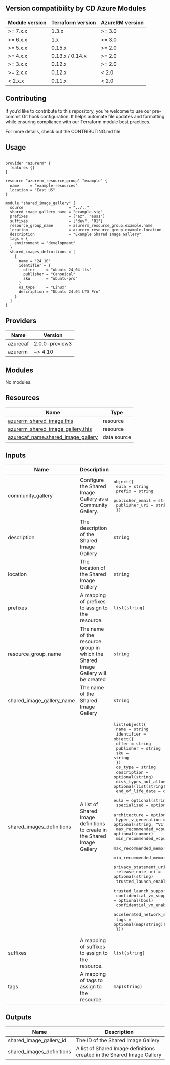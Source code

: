 <!-- BEGIN_TF_DOCS -->
## Version compatibility by CD Azure Modules

| Module version | Terraform version | AzureRM version |
| -------------- | ----------------- | --------------- |
| >= 7.x.x       | 1.3.x             | >= 3.0          |
| >= 6.x.x       | 1.x               | >= 3.0          |
| >= 5.x.x       | 0.15.x            | >= 2.0          |
| >= 4.x.x       | 0.13.x / 0.14.x   | >= 2.0          |
| >= 3.x.x       | 0.12.x            | >= 2.0          |
| >= 2.x.x       | 0.12.x            | < 2.0           |
| <  2.x.x       | 0.11.x            | < 2.0           |

## Contributing

If you’d like to contribute to this repository, you’re welcome to use our pre-commit Git hook configuration. It helps automate file updates and formatting while ensuring compliance with our Terraform module best practices.

For more details, check out the CONTRIBUTING.md file.

## Usage

```hcl

provider "azurerm" {
  features {}
}

resource "azurerm_resource_group" "example" {
  name     = "example-resources"
  location = "East US"
}

module "shared_image_gallery" {
  source                    = "../.."
  shared_image_gallery_name = "example-sig"
  prefixes                  = ["az", "eus1"]
  suffixes                  = ["dev", "01"]
  resource_group_name       = azurerm_resource_group.example.name
  location                  = azurerm_resource_group.example.location
  description               = "Example Shared Image Gallery"
  tags = {
    environment = "development"
  }
  shared_images_definitions = [
    {
      name = "24_10"
      identifier = {
        offer     = "ubuntu-24_04-lts"
        publisher = "Canonical"
        sku       = "ubuntu-pro"
      }
      os_type     = "Linux"
      description = "Ubuntu 24.04 LTS Pro"
    }
  ]
}
```

## Providers

| Name | Version |
|------|---------|
| azurecaf | 2.0.0-preview3 |
| azurerm | ~> 4.10 |

## Modules

No modules.

## Resources

| Name | Type |
|------|------|
| [azurerm_shared_image.this](https://registry.terraform.io/providers/hashicorp/azurerm/latest/docs/resources/shared_image) | resource |
| [azurerm_shared_image_gallery.this](https://registry.terraform.io/providers/hashicorp/azurerm/latest/docs/resources/shared_image_gallery) | resource |
| [azurecaf_name.shared_image_gallery](https://registry.terraform.io/providers/aztfmod/azurecaf/2.0.0-preview3/docs/data-sources/name) | data source |

## Inputs

| Name | Description | Type | Default | Required |
|------|-------------|------|---------|:--------:|
| community\_gallery | Configure the Shared Image Gallery as a Community Gallery. | <pre>object({<br/>    eula            = string<br/>    prefix          = string<br/>    publisher_email = string<br/>    publisher_uri   = string<br/>  })</pre> | `null` | no |
| description | The description of the Shared Image Gallery | `string` | `"Shared Image Gallery created by Terraform"` | no |
| location | The location of the Shared Image Gallery | `string` | n/a | yes |
| prefixes | A mapping of prefixes to assign to the resource. | `list(string)` | `[]` | no |
| resource\_group\_name | The name of the resource group in which the Shared Image Gallery will be created | `string` | n/a | yes |
| shared\_image\_gallery\_name | The name of the Shared Image Gallery | `string` | n/a | yes |
| shared\_images\_definitions | A list of Shared Image definitions to create in the Shared Image Gallery | <pre>list(object({<br/>    name = string<br/>    identifier = object({<br/>      offer     = string<br/>      publisher = string<br/>      sku       = string<br/>    })<br/>    os_type                             = string<br/>    description                         = optional(string)<br/>    disk_types_not_allowed              = optional(list(string))<br/>    end_of_life_date                    = optional(string)<br/>    eula                                = optional(string)<br/>    specialized                         = optional(bool)<br/>    architecture                        = optional(string, "x64")<br/>    hyper_v_generation                  = optional(string, "V1")<br/>    max_recommended_vcpu_count          = optional(number)<br/>    min_recommended_vcpu_count          = optional(number)<br/>    max_recommended_memory_in_gb        = optional(number)<br/>    min_recommended_memory_in_gb        = optional(number)<br/>    privacy_statement_uri               = optional(string)<br/>    release_note_uri                    = optional(string)<br/>    trusted_launch_enabled              = optional(bool)<br/>    trusted_launch_supported            = optional(bool)<br/>    confidential_vm_supported           = optional(bool)<br/>    confidential_vm_enabled             = optional(bool)<br/>    accelerated_network_support_enabled = optional(bool)<br/>    tags                                = optional(map(string))<br/>  }))</pre> | `[]` | no |
| suffixes | A mapping of suffixes to assign to the resource. | `list(string)` | `[]` | no |
| tags | A mapping of tags to assign to the resource. | `map(string)` | `{}` | no |

## Outputs

| Name | Description |
|------|-------------|
| shared\_image\_gallery\_id | The ID of the Shared Image Gallery |
| shared\_images\_definitions | A list of Shared Image definitions created in the Shared Image Gallery |
<!-- END_TF_DOCS -->